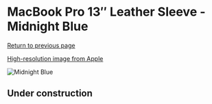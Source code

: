 # MacBook Pro 13″ Leather Sleeve - Midnight Blue

[Return to previous page](/macbook)

[High-resolution image from Apple](https://store.storeimages.cdn-apple.com/8756/as-images.apple.com/is/MRQL2?wid=4500&hei=4500&fmt=png)

<div style="width: 512px"><img src="/almost_uncompressed/MRQL2.webp" alt="Midnight Blue"></div>

## Under construction
